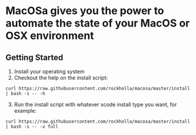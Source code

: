 # MacOSa gives you the power to automate the state of your MacOS or OSX environment

## Getting Started

1. Install your operating system
2. Checkout the help on the install script:
```
curl https://raw.githubusercontent.com/rockholla/macosa/master/install | bash -s -- -h
```
3. Run the install script with whatever xcode install type you want, for example:
```
curl https://raw.githubusercontent.com/rockholla/macosa/master/install | bash -s -- -x full
```